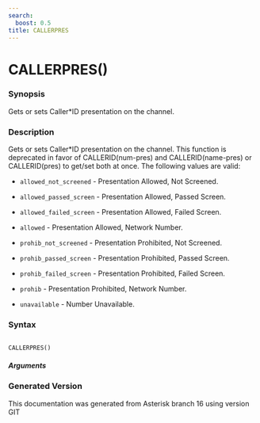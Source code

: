 ```yaml
---
search:
  boost: 0.5
title: CALLERPRES
---
```


# CALLERPRES()

### Synopsis

Gets or sets Caller*ID presentation on the channel.

### Description

Gets or sets Caller*ID presentation on the channel. This function is deprecated in favor of CALLERID(num-pres) and CALLERID(name-pres) or CALLERID(pres) to get/set both at once. The following values are valid:<br>


* `allowed_not_screened` - Presentation Allowed, Not Screened.<br>

* `allowed_passed_screen` - Presentation Allowed, Passed Screen.<br>

* `allowed_failed_screen` - Presentation Allowed, Failed Screen.<br>

* `allowed` - Presentation Allowed, Network Number.<br>

* `prohib_not_screened` - Presentation Prohibited, Not Screened.<br>

* `prohib_passed_screen` - Presentation Prohibited, Passed Screen.<br>

* `prohib_failed_screen` - Presentation Prohibited, Failed Screen.<br>

* `prohib` - Presentation Prohibited, Network Number.<br>

* `unavailable` - Number Unavailable.<br>

### Syntax


```

CALLERPRES()
```
##### Arguments


### Generated Version

This documentation was generated from Asterisk branch 16 using version GIT 